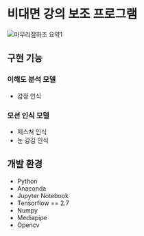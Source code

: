 # 비대면 강의 보조 프로그램
![마무리잘하조 요약1](https://user-images.githubusercontent.com/87942332/161367726-329db7d1-5307-4b7d-b2d8-ba5c68c183e7.jpg)
## 구현 기능
### 이해도 분석 모델
+ 감정 인식
### 모션 인식 모델
+ 제스쳐 인식
+ 눈 감김 인식

## 개발 환경
+ Python
+ Anaconda
+ Jupyter Notebook
+ Tensorflow == 2.7
+ Numpy
+ Mediapipe
+ Opencv
